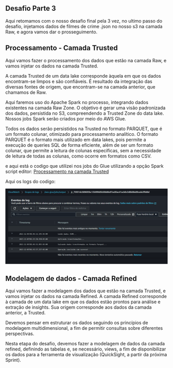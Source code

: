 
## Desafio Parte 3

Aqui retomamos com o nosso desafio final pela 3 vez, no ultimo passo do desafio, injetamos dados de filmes de crime .json no nosso s3 na camada Raw, e agora vamos dar o prosseguimento.

## Processamento -  Camada Trusted

Aqui vamos fazer o processamento dos dados que estão na camada Raw, e vamos injetar os dados na camada Trusted.

A camada Trusted de um data lake corresponde àquela em que os dados encontram-se limpos e são confiáveis. É resultado da integração das diversas fontes de origem, que encontram-se na camada anterior, que chamamos de Raw.

Aqui faremos uso do Apache Spark no processo, integrando dados existentes na camada Raw Zone. O objetivo é gerar uma visão padronizada dos dados, persistida no S3,  compreendendo a Trusted Zone do data lake.  Nossos jobs Spark serão criados por meio do AWS Glue.

Todos os dados serão persistidos na Trusted no formato PARQUET, que é um formato colunar, otimizado para processamento analítico.  O formato PARQUET é o formato mais utilizado em data lakes, pois permite a execução de queries SQL de forma eficiente, além de ser um formato colunar, que permite a leitura de colunas específicas, sem a necessidade de leitura de todas as colunas, como ocorre em formatos como CSV.

e aqui está o codigo que utilizei nos jobs do Glue utilizando a opção Spark script editor: [Processamento na camada Trusted](https://github.com/CarlosRyan07/Programa-Bolsas-CompassUOL/blob/main/Sprint_9/Desafio_Parte_3/processamentoTrusted.py)

Aqui os logs do codigo:

![Logs](https://github.com/CarlosRyan07/Programa-Bolsas-CompassUOL/blob/main/Sprint_9/Desafio_Parte_3/Evidencias/Logs_Processamento_Trusted.png)

## Modelagem de dados - Camada Refined

Aqui vamos fazer a modelagem dos dados que estão na camada Trusted, e vamos injetar os dados na camada Refined.
A camada Refined corresponde à camada de um data lake em que os dados estão prontos para análise e extração de insights. Sua origem corresponde aos dados da camada anterior, a Trusted.

Devemos pensar em estruturar os dados seguindo os princípios de modelagem multidimensional, a fim de permitir consultas sobre diferentes perspectivas.

Nesta etapa do desafio, devemos fazer a modelagem de dados da camada refined, definindo as tabelas e, se necessário, views, a fim de disponibilizar os dados para a ferramenta de visualização (QuickSight, a partir da próxima Sprint). 

